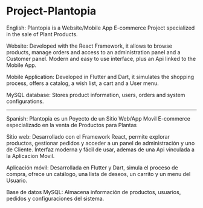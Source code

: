 # Project-Plantopia
English:
Plantopia is a Website/Mobile App E-commerce Project specialized in the sale of Plant Products.

Website:
Developed with the React Framework, it allows to browse products, manage orders and access to an administration panel and a Customer panel.
Modern and easy to use interface, plus an Api linked to the Mobile App.

Mobile Application:
Developed in Flutter and Dart, it simulates the shopping process, offers a catalog, a wish list, a cart and a User menu.

MySQL database:
Stores product information, users, orders and system configurations.
__________________________________________________________________________________________________________________________________________

Spanish:
Plantopia es un Poyecto de un Sitio Web/App Movil E-commerce especializado en la venta de Productos para Plantas

Sitio web:
Desarrollado con el Framework React, permite explorar productos, gestionar pedidos y acceder a un panel de administración y uno de Cliente.
Interfaz moderna y fácil de usar, ademas de una Api vinculada a la Aplicacion Movil.

Aplicación móvil:
Desarrollada en Flutter y Dart, simula el proceso de compra, ofrece un catálogo, una lista de deseos, un carrito y un menu del Usuario.

Base de datos MySQL:
Almacena información de productos, usuarios, pedidos y configuraciones del sistema.



